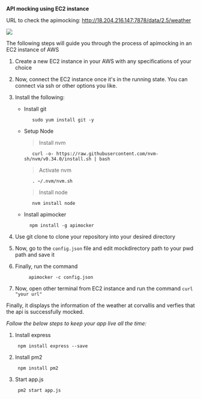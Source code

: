 **API mocking using EC2 instance**

URL to check the apimocking: http://18.204.216.147:7878/data/2.5/weather

![](https://miro.medium.com/max/287/0*at6076vHFC6hPbP0.jpg)

The following steps will guide you through the process of apimocking in an EC2 instance of AWS

1. Create a new EC2 instance in your AWS with any specifications of your choice
2. Now, connect the EC2 instance once it's in the running state. You can connect via ssh or other options you like.

3. Install the following:

   - Install git 
            
            sudo yum install git -y
   - Setup Node
        > Install nvm
                
            curl -o- https://raw.githubusercontent.com/nvm-sh/nvm/v0.34.0/install.sh | bash
        > Activate nvm
        
            . ~/.nvm/nvm.sh
        > Install node
        
            nvm install node
            
    - Install apimocker
        
            npm install -g apimocker
            
4. Use git clone to clone your repository into your desired directory
5. Now, go to the `config.json` file and edit mockdirectory path to your pwd path and save it
6. Finally, run the command 
    
            apimocker -c config.json
7. Now, open other terminal from EC2 instance and run the command ```curl "your url"```

Finally, it displays the information of the weather at corvallis and verfies that the api is successfully mocked.

*Follow the below steps to keep your app live all the time:*
1. Install express 
        
        npm install express --save
2. Install pm2 
        
        npm install pm2
3. Start app.js
        
        pm2 start app.js




